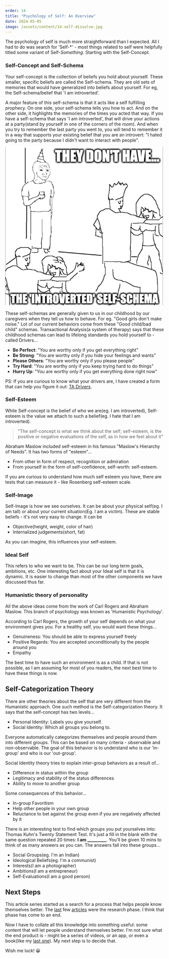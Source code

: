 ```yaml
---
order: 14
title: "Psychology of Self: An Overview"
date: 2024-05-05
image: /assets/content/14-self-dissolve.jpg
---
```


The psychology of self is much more straightforward than I expected. All I had to do was search for 'Self-\*' - most things related to self were helpfully titled some variant of Self-*Something*. Starting with the Self-Concept.

### Self-Concept and Self-Schema

Your self-concept is the collection of beliefs you hold about yourself. These smaller, specific beliefs are called the Self-schema. They are old sets of memories that would have generalized into beliefs about yourself. For eg, the Self-schema/belief that 'I am introverted'.

A major feature of this self-schema is that it acts like a self fulfilling prophecy. On one side, your self-schema tells you how to act. And on the other side, it highlights the memories of the times you acted that way. If you have a self-schema that says 'I am introverted', that will drive your actions at a party(stand by yourself in one of the corners of the room). And when you try to remember the last party you went to, you will tend to remember it in a way that supports your existing belief that you are an introvert: "I hated going to the party because I didn't want to interact with people".

![They don't Know Meme](./14-they-dont-know-meme.png)

These self-schemas are generally given to us in our childhood by our caregivers when they tell us how to behave. For eg. "Good girls don't make noise." Lot of our current behaviors come from these "Good child/bad child" schemas. Transactional Analysis(a system of therapy) says that these childhood schemas can lead to lifelong standards you hold yourself to - called Drivers...

- **Be Perfect**: "You are worthy only if you get everything right"
- **Be Strong**: "You are worthy only if you hide your feelings and wants"
- **Please Others**: "You are worthy only if you please people"
- **Try Hard**: "You are worthy only if you keep trying hard to do things" 
- **Hurry Up**: "You are worthy only if you get everything done right now"

PS: If you are curious to know what your drivers are, I have created a form that can help you figure it out: [TA Drivers](https://apps.binnyva.com/ta-drivers/).

### Self-Esteem

While Self-concept is the belief of who we are(eg. I am introverted), Self-esteem is the value we attach to such a belief(eg. I hate that I am introverted).

> "The self-concept is what we think about the self; self-esteem, is the positive or negative evaluations of the self, as in how we feel about it"

Abraham Maslow included self-esteem in his famous "Maslow's Hierarchy of Needs". It has two forms of "esteem"...

- From other in form of respect, recognition or admiration
- From yourself in the form of self-confidence, self-worth: self-esteem.

If you are curious to understand how much self esteem you have, there are tests that can measure it - like Rosenberg self-esteem scale.

### Self-Image

Self-Image is how we see ourselves. It can be about your physical self(eg. I am tall) or about your current situation(Eg. I am a victim). These are stable beliefs - it's not very easy to change. It can be 

- Objective(height, weight, color of hair)
- Internalized judgements(short, fat)

As you can imagine, this influences your self-esteem.

### Ideal Self

This refers to who we want to be. This can be our long term goals, ambitions, etc. One interesting fact about your Ideal self is that it is dynamic. It is easier to change than most of the other components we have discussed thus far.

### Humanistic theory of personality

All the above ideas come from the work of Carl Rogers and Abraham Maslow. This branch of psychology was known as 'Humanistic Psychology'.

According to Carl Rogers, the growth of your self depends on what your environment gives you. For a healthy self, you would want these things...

- Genuineness: You should be able to express yourself freely
- Positive Regards: You are accepted unconditionally by the people around you 
- Empathy

The best time to have such an environment is as a child. If that is not possible, as I am assuming for most of you readers, the next best time to have these things is now.

## Self-Categorization Theory

There are other theories about the self that are very different from the Humanistic approach. One such method is the Self-categorization theory. It says that the self-concept has two levels...

- Personal Identity: Labels you give yourself.
- Social Identity: Which all groups you belong to.

Everyone automatically categorizes themselves and people around them into different groups. This can be based on many criteria - observable and non-observable. The goal of this behavior is to understand who is our 'in-group' and who is our 'out-group'.

Social Identity theory tries to explain inter-group behaviors as a result of...

- Difference in status within the group
- Legitimacy and stability of the status differences
- Ability to move to another group

Some consequences of this behavior...

- In-group Favoritism
- Help other people in your own group
- Reluctance to bet against the group even if you are negatively affected by it

There is an interesting test to find which groups you put yourselves into: Thomas Kuhn's Twenty Statement Test. It's just a fill in the blank with the same question repeated 20 times: **I am \_\_\_\_\_\_\_\_\_**. You'll be given 10 mins to think of as many answers as you can. The answers fall into these groups...

- Social Groups(eg. I'm an Indian)
- Ideological Beliefs(eg. I'm a communist)
- Interests(I am a photographer)
- Ambitions(I am a entrepreneur)
- Self-Evaluations(I am a good person)

## Next Steps

This article series started as a search for a process that helps people know themselves better. The [last](https://mindos.in/posts/12-know-thyself/) few [articles](https://mindos.in/posts/13-philosophy-self/) were the research phase. I think that phase has come to an end.

Now I have to collate all this knowledge into something useful: some content that will let people understand themselves better. I'm not sure what the end product is - might be a series of videos, or an app, or even a book(like my [last one](https://mindos.in/zettelkasten-art-of-knowledge-management/)). My next step is to decide that.

Wish me luck! 😀
